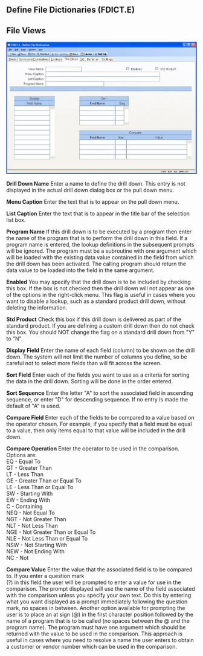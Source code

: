 ##  Define File Dictionaries (FDICT.E)

<PageHeader />

##  File Views

![](./FDICT-E-4.jpg)

**Drill Down Name** Enter a name to define the drill down. This entry is not
displayed in the actual drill down dialog box or the pull down menu.  
  
**Menu Caption** Enter the text that is to appear on the pull down menu.  
  
**List Caption** Enter the text that is to appear in the title bar of the
selection list box.  
  
**Program Name** If this drill down is to be executed by a program then enter
the name of the program that is to perform the drill down in this field. If a
program name is entered, the lookup definitions in the subsequent prompts will
be ignored. The program must be a subroutine with one argument which will be
loaded with the existing data value contained in the field from which the
drill down has been activated. The calling program should return the data
value to be loaded into the field in the same argument.  
  
**Enabled** You may specify that the drill down is to be included by checking
this box. If the box is not checked then the drill down will not appear as one
of the options in the right-click menu. This flag is useful in cases where you
want to disable a lookup, such as a standard product drill down, without
deleting the information.  
  
**Std Product** Check this box if this drill down is delivered as part of the
standard product. If you are defining a custom drill down then do not check
this box. You should NOT change the flag on a standard drill down from "Y" to
"N".  
  
**Display Field** Enter the name of each field (column) to be shown on the
drill down. The system will not limit the number of columns you define, so be
careful not to select more fields than will fit across the screen.  
  
**Sort Field** Enter each of the fields you want to use as a criteria for
sorting the data in the drill down. Sorting will be done in the order entered.  
  
**Sort Sequence** Enter the letter "A" to sort the associated field in
ascending sequence, or enter "D" for descending sequence. If no entry is made
the default of "A" is used.  
  
**Compare Field** Enter each of the fields to be compared to a value based on
the operator chosen. For example, if you specify that a field must be equal to
a value, then only items equal to that value will be included in the drill
down.  
  
**Compare Operation** Enter the operator to be used in the comparison. Options are:  
EQ - Equal To  
GT - Greater Than  
LT - Less Than  
GE - Greater Than or Equal To  
LE - Less Than or Equal To  
SW - Starting With  
EW - Ending With  
C - Containing  
NEQ - Not Equal To  
NGT - Not Greater Than  
NLT - Not Less Than  
NGE - Not Greater Than or Equal To  
NLE - Not Less Than or Equal To  
NSW - Not Starting With  
NEW - Not Ending With  
NC - Not  
  
**Compare Value** Enter the value that the associated field is to be compared
to. If you enter a question mark  
(?) in this field the user will be prompted to enter a value for use in the
comparison. The prompt displayed will use the name of the field associated
with the comparison unless you specify your own text. Do this by entering what
you want displayed as a prompt immediately following the question mark, no
spaces in between. Another option available for prompting the user is to place
an at sign (@) in the first character position followed by the name of a
program that is to be called (no spaces between the @ and the program name).
The program must have one argument which should be returned with the value to
be used in the comparison. This approach is useful in cases where you need to
resolve a name the user enters to obtain a customer or vendor number which can
be used in the comparison.  
  
  
<badge text= "Version 8.10.57" vertical="middle" />

<PageFooter />